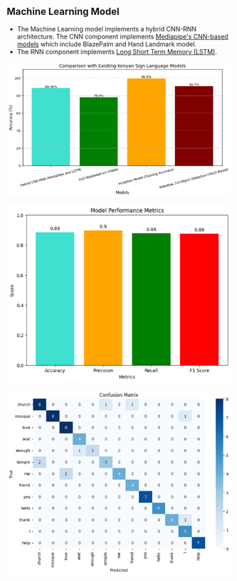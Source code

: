 ## Machine Learning Model 

- The Machine Learning model implements a hybrid CNN-RNN architecture. The CNN component implements [Mediapipe's CNN-based models](https://ai.google.dev/edge/mediapipe/solutions/vision/gesture_recognizer#models) which include BlazePalm and Hand Landmark model.
- The RNN component implements [Long Short Term Memory (LSTM)](https://www.mathworks.com/discovery/lstm.html#how-lstms-work).

![Comparative Analysis](comparative_analysis_output.png)

![Metrics Overview](metrics_output.png)

![Confusion Matrix](confusionmatrix_output.png)
